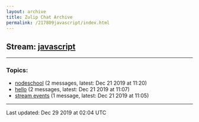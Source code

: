 ```yaml
---
layout: archive
title: Zulip Chat Archive
permalink: /217809javascript/index.html
---
```


## Stream: [javascript](http://vishnuks.com/217809javascript/index.html)
---

### Topics:

* [nodeschool](52751nodeschool.html) (2 messages, latest: Dec 21 2019 at 11:20)
* [hello](47413hello.html) (2 messages, latest: Dec 21 2019 at 11:07)
* [stream events](95106streamevents.html) (1 message, latest: Dec 21 2019 at 11:05)

<hr><p>Last updated: Dec 29 2019 at 02:04 UTC</p>